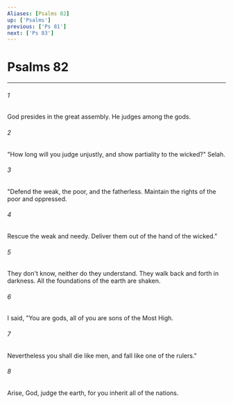 ```yaml
---
Aliases: [Psalms 82]
up: ['Psalms']
previous: ['Ps 81']
next: ['Ps 83']
---
```

# Psalms 82
***





###### 1 

God presides in the great assembly. He judges among the gods. 



###### 2 

"How long will you judge unjustly, and show partiality to the wicked?" Selah. 



###### 3 

"Defend the weak, the poor, and the fatherless. Maintain the rights of the poor and oppressed. 



###### 4 

Rescue the weak and needy. Deliver them out of the hand of the wicked." 



###### 5 

They don't know, neither do they understand. They walk back and forth in darkness. All the foundations of the earth are shaken. 



###### 6 

I said, "You are gods, all of you are sons of the Most High. 



###### 7 

Nevertheless you shall die like men, and fall like one of the rulers." 



###### 8 

Arise, God, judge the earth, for you inherit all of the nations.
